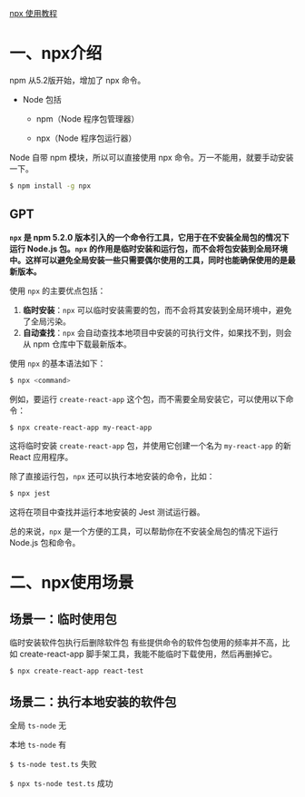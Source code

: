 [npx 使用教程](https://www.ruanyifeng.com/blog/2019/02/npx.html)



# 一、npx介绍

npm 从5.2版开始，增加了 npx 命令。

* Node 包括

    * npm（Node 程序包管理器）

    * npx（Node 程序包运行器）

Node 自带 npm 模块，所以可以直接使用 npx 命令。万一不能用，就要手动安装一下。

```sh
$ npm install -g npx
```



## GPT

**`npx` 是 npm 5.2.0 版本引入的一个命令行工具，它用于在不安装全局包的情况下运行 Node.js 包。`npx` 的作用是临时安装和运行包，而不会将包安装到全局环境中。这样可以避免全局安装一些只需要偶尔使用的工具，同时也能确保使用的是最新版本。**

使用 `npx` 的主要优点包括：

1. **临时安装**：`npx` 可以临时安装需要的包，而不会将其安装到全局环境中，避免了全局污染。
2. **自动查找**：`npx` 会自动查找本地项目中安装的可执行文件，如果找不到，则会从 npm 仓库中下载最新版本。

使用 `npx` 的基本语法如下：

```sh
$ npx <command>
```

例如，要运行 `create-react-app` 这个包，而不需要全局安装它，可以使用以下命令：

```sh
$ npx create-react-app my-react-app
```

这将临时安装 `create-react-app` 包，并使用它创建一个名为 `my-react-app` 的新 React 应用程序。

除了直接运行包，`npx` 还可以执行本地安装的命令，比如：

```sh
$ npx jest
```

这将在项目中查找并运行本地安装的 Jest 测试运行器。

总的来说，`npx` 是一个方便的工具，可以帮助你在不安装全局包的情况下运行 Node.js 包和命令。



# 二、npx使用场景

## 场景一：临时使用包

﻿﻿临时安装软件包执行后删除软件包
有些提供命令的软件包使用的频率并不高，比如 create-react-app 脚手架工具，我能不能临时下载使用，然后再删掉它。

```sh
$ npx create-react-app react-test
```



## 场景二：执行本地安装的软件包

全局 `ts-node` 无

本地 `ts-node` 有

`$ ts-node test.ts` 失败

`$ npx ts-node test.ts` 成功









